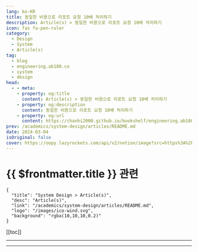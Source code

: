 ```yaml
---
lang: ko-KR
title: 동일한 비용으로 리포트 요청 10배 처리하기
description: Article(s) > 동일한 비용으로 리포트 요청 10배 처리하기
icon: fas fa-pen-ruler
category: 
  - Design
  - System
  - Article(s)
tag: 
  - blog
  - engineering.ab180.co
  - system
  - design
head:
  - - meta:
    - property: og:title
      content: Article(s) > 동일한 비용으로 리포트 요청 10배 처리하기
    - property: og:description
      content: 동일한 비용으로 리포트 요청 10배 처리하기
    - property: og:url
      content: https://chanhi2000.github.io/bookshelf/engineering.ab180.co/improve-performance-airbridge-report-worker.html
prev: /academics/system-design/articles/README.md
date: 2024-03-04
isOriginal: false
cover: https://oopy.lazyrockets.com/api/v2/notion/image?src=https%3A%2F%2Fprod-files-secure.s3.us-west-2.amazonaws.com%2F56af06bd-af23-41ed-9eae-5faeee5a75ac%2F335069bd-9600-4389-bc07-69cb77a891a3%2Fimprove-performance-airbridge-report-worker.png&blockId=6eea0106-4289-4560-8190-358021058649&width=3600
---
```


# {{ $frontmatter.title }} 관련

```component VPCard
{
  "title": "System Design > Article(s)",
  "desc": "Article(s)",
  "link": "/academics/system-design/articles/README.md",
  "logo": "/images/ico-wind.svg",
  "background": "rgba(10,10,10,0.2)"
}
```

[[toc]]

---

<SiteInfo
  name="동일한 비용으로 리포트 요청 10배 처리하기"
  desc="늘어난 Report 요청으로 인해 증가했던 비용을 줄이기 위해 개선했던 내용을 공유합니다."
  url="https://engineering.ab180.co/stories/improve-performance-airbridge-report-worker"
  logo="https://oopy.lazyrockets.com/api/rest/cdn/image/7bbc75b5-1cdf-4b59-aec4-af3e335b3aad.png?d=16"
  preview="https://oopy.lazyrockets.com/api/v2/notion/image?src=https%3A%2F%2Fprod-files-secure.s3.us-west-2.amazonaws.com%2F56af06bd-af23-41ed-9eae-5faeee5a75ac%2F335069bd-9600-4389-bc07-69cb77a891a3%2Fimprove-performance-airbridge-report-worker.png&blockId=6eea0106-4289-4560-8190-358021058649&width=3600"/>

<!-- TODO: 작성 -->

---

<TagLinks />